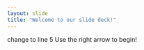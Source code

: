 ```yaml
---
layout: slide
title: "Welcome to our slide deck!"
---
```

change to line 5
Use the right arrow to begin!
